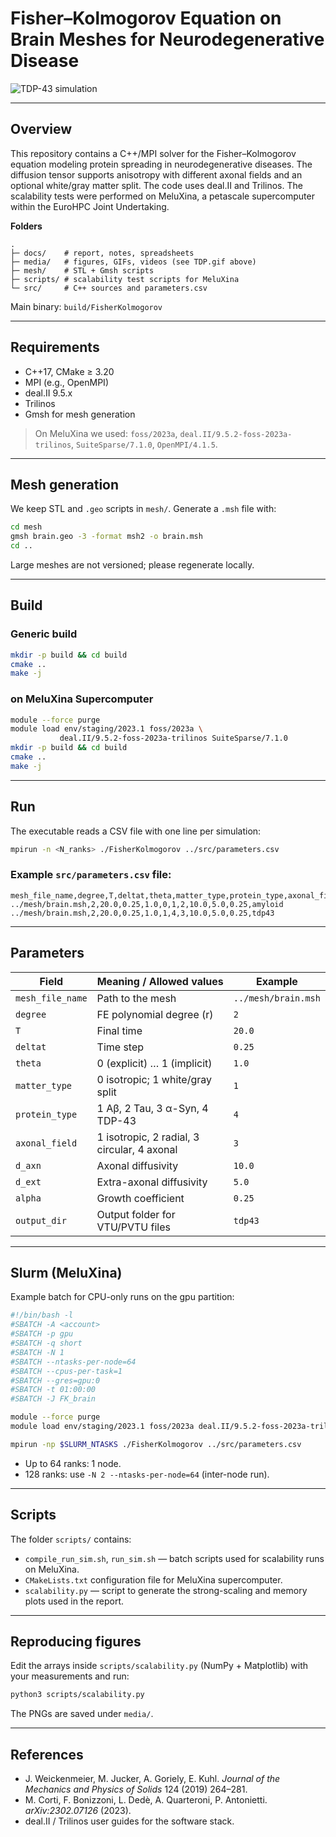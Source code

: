 # Fisher–Kolmogorov Equation on Brain Meshes for Neurodegenerative Disease

![TDP-43 simulation](media/TDP.gif)

---

## Overview

This repository contains a C++/MPI solver for the Fisher–Kolmogorov equation modeling protein spreading in neurodegenerative diseases. The diffusion tensor supports anisotropy with different axonal fields and an optional white/gray matter split. The code uses deal.II and Trilinos. The scalability tests were performed on MeluXina, a petascale supercomputer within the EuroHPC Joint Undertaking.

**Folders**
```
.
├─ docs/    # report, notes, spreadsheets
├─ media/   # figures, GIFs, videos (see TDP.gif above)
├─ mesh/    # STL + Gmsh scripts
├─ scripts/ # scalability test scripts for MeluXina
└─ src/     # C++ sources and parameters.csv
```

Main binary: `build/FisherKolmogorov`

---

## Requirements

- C++17, CMake ≥ 3.20
- MPI (e.g., OpenMPI)
- deal.II 9.5.x
- Trilinos
- Gmsh for mesh generation

> On MeluXina we used: `foss/2023a`, `deal.II/9.5.2-foss-2023a-trilinos`, `SuiteSparse/7.1.0`, `OpenMPI/4.1.5`.

---

## Mesh generation

We keep STL and `.geo` scripts in `mesh/`. Generate a `.msh` file with:
```bash
cd mesh
gmsh brain.geo -3 -format msh2 -o brain.msh
cd ..
```
Large meshes are not versioned; please regenerate locally.

---

## Build

### Generic build
```bash
mkdir -p build && cd build
cmake ..
make -j
```

### on MeluXina Supercomputer
```bash
module --force purge
module load env/staging/2023.1 foss/2023a \
           deal.II/9.5.2-foss-2023a-trilinos SuiteSparse/7.1.0
mkdir -p build && cd build
cmake ..
make -j
```

---

## Run

The executable reads a CSV file with one line per simulation:
```bash
mpirun -n <N_ranks> ./FisherKolmogorov ../src/parameters.csv
```

### Example `src/parameters.csv` file:
```csv
mesh_file_name,degree,T,deltat,theta,matter_type,protein_type,axonal_field,d_axn,d_ext,alpha,output_dir
../mesh/brain.msh,2,20.0,0.25,1.0,0,1,2,10.0,5.0,0.25,amyloid
../mesh/brain.msh,2,20.0,0.25,1.0,1,4,3,10.0,5.0,0.25,tdp43
```

---

## Parameters

| Field           | Meaning / Allowed values                  | Example               |
|------------------|-------------------------------------------|-----------------------|
| `mesh_file_name` | Path to the mesh                         | `../mesh/brain.msh`   |
| `degree`         | FE polynomial degree \(r\)               | `2`                   |
| `T`              | Final time                               | `20.0`                |
| `deltat`         | Time step                                | `0.25`                |
| `theta`          | 0 (explicit) … 1 (implicit)             | `1.0`                 |
| `matter_type`    | 0 isotropic; 1 white/gray split          | `1`                   |
| `protein_type`   | 1 Aβ, 2 Tau, 3 α-Syn, 4 TDP-43           | `4`                   |
| `axonal_field`   | 1 isotropic, 2 radial, 3 circular, 4 axonal | `3`                 |
| `d_axn`          | Axonal diffusivity                      | `10.0`                |
| `d_ext`          | Extra-axonal diffusivity                | `5.0`                 |
| `alpha`          | Growth coefficient                      | `0.25`                |
| `output_dir`     | Output folder for VTU/PVTU files        | `tdp43`               |

---

## Slurm (MeluXina)

Example batch for CPU-only runs on the gpu partition:
```bash
#!/bin/bash -l
#SBATCH -A <account>
#SBATCH -p gpu
#SBATCH -q short
#SBATCH -N 1
#SBATCH --ntasks-per-node=64
#SBATCH --cpus-per-task=1
#SBATCH --gres=gpu:0
#SBATCH -t 01:00:00
#SBATCH -J FK_brain

module --force purge
module load env/staging/2023.1 foss/2023a deal.II/9.5.2-foss-2023a-trilinos

mpirun -np $SLURM_NTASKS ./FisherKolmogorov ../src/parameters.csv
```

- Up to 64 ranks: 1 node.
- 128 ranks: use `-N 2 --ntasks-per-node=64` (inter-node run).

---

## Scripts

The folder `scripts/` contains:
- `compile_run_sim.sh`, `run_sim.sh` — batch scripts used for scalability runs on MeluXina.
- `CMakeLists.txt` configuration file for MeluXina supercomputer.
- `scalability.py` — script to generate the strong-scaling and memory plots used in the report.

---

## Reproducing figures

Edit the arrays inside `scripts/scalability.py` (NumPy + Matplotlib) with your measurements and run:
```bash
python3 scripts/scalability.py
```
The PNGs are saved under `media/`.

---

## References

- J. Weickenmeier, M. Jucker, A. Goriely, E. Kuhl. *Journal of the Mechanics and Physics of Solids* 124 (2019) 264–281.
- M. Corti, F. Bonizzoni, L. Dedè, A. Quarteroni, P. Antonietti. *arXiv:2302.07126* (2023).
- deal.II / Trilinos user guides for the software stack.